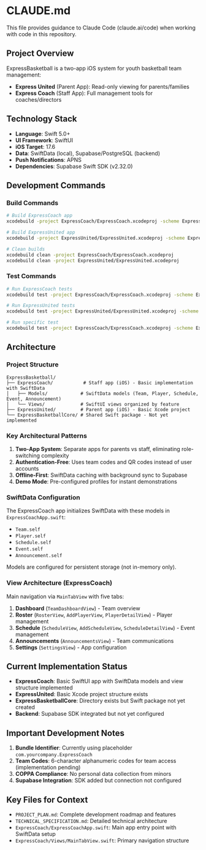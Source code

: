 # CLAUDE.md

This file provides guidance to Claude Code (claude.ai/code) when working with code in this repository.

## Project Overview

ExpressBasketball is a two-app iOS system for youth basketball team management:
- **Express United** (Parent App): Read-only viewing for parents/families
- **Express Coach** (Staff App): Full management tools for coaches/directors

## Technology Stack

- **Language**: Swift 5.0+
- **UI Framework**: SwiftUI
- **iOS Target**: 17.6
- **Data**: SwiftData (local), Supabase/PostgreSQL (backend)
- **Push Notifications**: APNS
- **Dependencies**: Supabase Swift SDK (v2.32.0)

## Development Commands

### Build Commands
```bash
# Build ExpressCoach app
xcodebuild -project ExpressCoach/ExpressCoach.xcodeproj -scheme ExpressCoach -destination 'platform=iOS Simulator,name=iPhone 15 Pro' build

# Build ExpressUnited app
xcodebuild -project ExpressUnited/ExpressUnited.xcodeproj -scheme ExpressUnited -destination 'platform=iOS Simulator,name=iPhone 15 Pro' build

# Clean builds
xcodebuild clean -project ExpressCoach/ExpressCoach.xcodeproj
xcodebuild clean -project ExpressUnited/ExpressUnited.xcodeproj
```

### Test Commands
```bash
# Run ExpressCoach tests
xcodebuild test -project ExpressCoach/ExpressCoach.xcodeproj -scheme ExpressCoach -destination 'platform=iOS Simulator,name=iPhone 15 Pro'

# Run ExpressUnited tests
xcodebuild test -project ExpressUnited/ExpressUnited.xcodeproj -scheme ExpressUnited -destination 'platform=iOS Simulator,name=iPhone 15 Pro'

# Run specific test
xcodebuild test -project ExpressCoach/ExpressCoach.xcodeproj -scheme ExpressCoach -destination 'platform=iOS Simulator,name=iPhone 15 Pro' -only-testing:ExpressCoachTests/TestClassName
```

## Architecture

### Project Structure
```
ExpressBasketball/
├── ExpressCoach/           # Staff app (iOS) - Basic implementation with SwiftData
│   ├── Models/            # SwiftData models (Team, Player, Schedule, Event, Announcement)
│   └── Views/             # SwiftUI views organized by feature
├── ExpressUnited/         # Parent app (iOS) - Basic Xcode project
└── ExpressBasketballCore/ # Shared Swift package - Not yet implemented
```

### Key Architectural Patterns

1. **Two-App System**: Separate apps for parents vs staff, eliminating role-switching complexity
2. **Authentication-Free**: Uses team codes and QR codes instead of user accounts
3. **Offline-First**: SwiftData caching with background sync to Supabase
4. **Demo Mode**: Pre-configured profiles for instant demonstrations

### SwiftData Configuration

The ExpressCoach app initializes SwiftData with these models in `ExpressCoachApp.swift`:
- `Team.self`
- `Player.self`
- `Schedule.self`
- `Event.self`
- `Announcement.self`

Models are configured for persistent storage (not in-memory only).

### View Architecture (ExpressCoach)

Main navigation via `MainTabView` with five tabs:
1. **Dashboard** (`TeamDashboardView`) - Team overview
2. **Roster** (`RosterView`, `AddPlayerView`, `PlayerDetailView`) - Player management
3. **Schedule** (`ScheduleView`, `AddScheduleView`, `ScheduleDetailView`) - Event management
4. **Announcements** (`AnnouncementsView`) - Team communications
5. **Settings** (`SettingsView`) - App configuration

## Current Implementation Status

- **ExpressCoach**: Basic SwiftUI app with SwiftData models and view structure implemented
- **ExpressUnited**: Basic Xcode project structure exists
- **ExpressBasketballCore**: Directory exists but Swift package not yet created
- **Backend**: Supabase SDK integrated but not yet configured

## Important Development Notes

1. **Bundle Identifier**: Currently using placeholder `com.yourcompany.ExpressCoach`
2. **Team Codes**: 6-character alphanumeric codes for team access (implementation pending)
3. **COPPA Compliance**: No personal data collection from minors
4. **Supabase Integration**: SDK added but connection not configured

## Key Files for Context

- `PROJECT_PLAN.md`: Complete development roadmap and features
- `TECHNICAL_SPECIFICATION.md`: Detailed technical architecture
- `ExpressCoach/ExpressCoachApp.swift`: Main app entry point with SwiftData setup
- `ExpressCoach/Views/MainTabView.swift`: Primary navigation structure